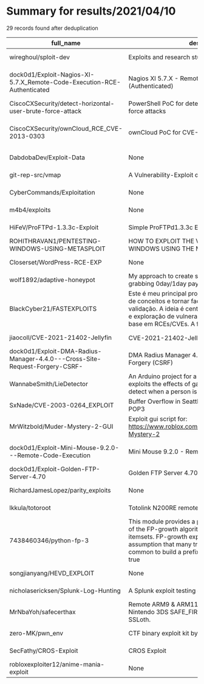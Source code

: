 
# Summary for results/2021/04/10
    
29 records found after deduplication

| full_name | description | html_url | matched_list | matched_count | pushed_at | size | stargazers_count | language | forks_count |
|-----------------------------------------------------------------------------|------------------------------------------------------------------------------------------------------------------------------------------------------------------------------------------------------------------------------------------------------------------|------------------------------------------------------------------------------------------------|---------------------------------------------|-----------------|---------------------------|--------|--------------------|-------------|---------------|
| wireghoul/sploit-dev | Exploits and research stuffs | https://github.com/wireghoul/sploit-dev | ['exploit', 'sploit'] | 2 | 2021-04-10 23:41:12+00:00 | 12868 | 48 | C | 27 |
| dock0d1/Exploit-Nagios-XI-5.7.X_Remote-Code-Execution-RCE-Authenticated | Nagios XI 5.7.X - Remote Code Execution RCE (Authenticated) | https://github.com/dock0d1/Exploit-Nagios-XI-5.7.X_Remote-Code-Execution-RCE-Authenticated | ['exploit', 'rce', 'remote code execution'] | 3 | 2021-04-10 14:59:29+00:00 | 5 | 1 | Python | 0 |
| CiscoCXSecurity/detect-horizontal-user-brute-force-attack | PowerShell PoC for detecting horizontal user brute force attacks | https://github.com/CiscoCXSecurity/detect-horizontal-user-brute-force-attack | ['attack poc'] | 1 | 2021-04-10 19:33:09+00:00 | 1 | 0 | PowerShell | 1 |
| CiscoCXSecurity/ownCloud_RCE_CVE-2013-0303 | ownCloud PoC for CVE-2013-0303 | https://github.com/CiscoCXSecurity/ownCloud_RCE_CVE-2013-0303 | ['cve poc', 'cve-2', 'rce', 'rce poc'] | 4 | 2021-04-10 19:19:14+00:00 | 4 | 0 | Python | 0 |
| DabdobaDev/Exploit-Data | None | https://github.com/DabdobaDev/Exploit-Data | ['exploit'] | 1 | 2021-04-10 22:08:37+00:00 | 4 | 1 | | 0 |
| git-rep-src/vmap | A Vulnerability-Exploit desktop finder | https://github.com/git-rep-src/vmap | ['exploit'] | 1 | 2021-04-10 18:14:08+00:00 | 319 | 0 | C++ | 0 |
| CyberCommands/Exploitation | None | https://github.com/CyberCommands/Exploitation | ['exploit'] | 1 | 2021-04-10 17:42:20+00:00 | 102 | 0 | C | 0 |
| m4b4/exploits | None | https://github.com/m4b4/exploits | ['exploit'] | 1 | 2021-04-10 17:13:08+00:00 | 51 | 1 | Python | 0 |
| HiFeV/ProFTPd-1.3.3c-Exploit | Simple ProFTPd1.3.3c Exploit | https://github.com/HiFeV/ProFTPd-1.3.3c-Exploit | ['exploit'] | 1 | 2021-04-10 12:45:34+00:00 | 2 | 6 | C | 0 |
| ROHITHRAVAN1/PENTESTING-WINDOWS-USING-METASPLOIT | HOW TO EXPLOIT THE VULNERABILITY IN WINDOWS USING THE METASPLOIT FRAME WORK | https://github.com/ROHITHRAVAN1/PENTESTING-WINDOWS-USING-METASPLOIT | ['exploit'] | 1 | 2021-04-10 12:40:41+00:00 | 2284 | 1 | | 0 |
| Closerset/WordPress-RCE-EXP | None | https://github.com/Closerset/WordPress-RCE-EXP | ['rce'] | 1 | 2021-04-10 14:42:37+00:00 | 7 | 1 | Python | 0 |
| wolf1892/adaptive-honeypot | My approach to create static honeypots capable of grabbing 0day/1day payload | https://github.com/wolf1892/adaptive-honeypot | ['0day'] | 1 | 2021-04-10 07:35:01+00:00 | 1 | 0 | nan | 0 |
| BlackCyber21/FASTEXPLOITS | Este é meu principal projeto para automatizar provas de conceitos e tornar facil e acessível o processo de validação. A ideia é centralizar scripts para detecção e exploração de vulnerabilidades em sistemas com base em RCEs/CVEs. A finalidade não é unicame | https://github.com/BlackCyber21/FASTEXPLOITS | ['rce'] | 1 | 2021-04-10 06:11:46+00:00 | 49 | 0 | Shell | 0 |
| jiaocoll/CVE-2021-21402-Jellyfin | CVE-2021-21402-Jellyfin-任意文件读取 | https://github.com/jiaocoll/CVE-2021-21402-Jellyfin | ['cve-2'] | 1 | 2021-04-10 03:10:15+00:00 | 4 | 1 | Python | 0 |
| dock0d1/Exploit-DMA-Radius-Manager-4.4.0---Cross-Site-Request-Forgery-CSRF- | DMA Radius Manager 4.4.0 - Cross-Site Request Forgery (CSRF) | https://github.com/dock0d1/Exploit-DMA-Radius-Manager-4.4.0---Cross-Site-Request-Forgery-CSRF- | ['exploit'] | 1 | 2021-04-10 15:00:31+00:00 | 3 | 0 | HTML | 0 |
| WannabeSmith/LieDetector | An Arduino project for a first year circuits course that exploits the effects of galvanic skin response to detect when a person is telling a lie. | https://github.com/WannabeSmith/LieDetector | ['exploit'] | 1 | 2021-04-10 02:28:01+00:00 | 1968 | 1 | Arduino | 0 |
| SxNade/CVE-2003-0264_EXPLOIT | Buffer Overflow in Seattle Lab Mail (SLmail) 5.5 - POP3 | https://github.com/SxNade/CVE-2003-0264_EXPLOIT | ['cve-2', 'exploit'] | 2 | 2021-04-10 06:50:07+00:00 | 101 | 0 | Python | 0 |
| MrWitzbold/Muder-Mystery-2-GUI | Exploit gui script for: https://www.roblox.com/games/142823291/Murder-Mystery-2 | https://github.com/MrWitzbold/Muder-Mystery-2-GUI | ['exploit'] | 1 | 2021-04-10 18:58:30+00:00 | 44 | 1 | Lua | 0 |
| dock0d1/Exploit-Mini-Mouse-9.2.0---Remote-Code-Execution | Mini Mouse 9.2.0 - Remote Code Execution | https://github.com/dock0d1/Exploit-Mini-Mouse-9.2.0---Remote-Code-Execution | ['exploit', 'remote code execution'] | 2 | 2021-04-10 23:34:04+00:00 | 3 | 0 | Python | 0 |
| dock0d1/Exploit-Golden-FTP-Server-4.70 | Golden FTP Server 4.70 - 'PASS' Buffer Overflow (2) | https://github.com/dock0d1/Exploit-Golden-FTP-Server-4.70 | ['exploit'] | 1 | 2021-04-10 11:51:28+00:00 | 5 | 0 | Python | 0 |
| RichardJamesLopez/parity_exploits | None | https://github.com/RichardJamesLopez/parity_exploits | ['exploit'] | 1 | 2021-04-10 16:59:03+00:00 | 59 | 0 | Solidity | 0 |
| lkkula/totoroot | Totolink N200RE remote root exploit | https://github.com/lkkula/totoroot | ['exploit'] | 1 | 2021-04-10 18:20:51+00:00 | 858 | 0 | Python | 0 |
| 7438460346/python-fp-3 | This module provides a pure Python implementation of the FP-growth algorithm for finding frequent itemsets. FP-growth exploits an (often-valid) assumption that many transactions will have items in common to build a prefix tree. If the assumption holds true | https://github.com/7438460346/python-fp-3 | ['exploit'] | 1 | 2021-04-10 02:52:09+00:00 | 31 | 0 | Python | 0 |
| songjianyang/HEVD_EXPLOIT | None | https://github.com/songjianyang/HEVD_EXPLOIT | ['exploit'] | 1 | 2021-04-10 08:56:14+00:00 | 33192 | 0 | C++ | 0 |
| nicholasericksen/Splunk-Log-Hunting | A Splunk exploit testing environment. | https://github.com/nicholasericksen/Splunk-Log-Hunting | ['exploit'] | 1 | 2021-04-10 18:35:25+00:00 | 5 | 1 | HCL | 0 |
| MrNbaYoh/safecerthax | Remote ARM9 & ARM11 kernel exploit for the Original Nintendo 3DS SAFE_FIRM (O3DS-only) based on SSLoth. | https://github.com/MrNbaYoh/safecerthax | ['exploit'] | 1 | 2021-04-10 18:17:45+00:00 | 726 | 33 | C | 1 |
| zero-MK/pwn_env | CTF binary exploit kit by docker | https://github.com/zero-MK/pwn_env | ['exploit'] | 1 | 2021-04-10 15:02:29+00:00 | 310 | 0 | Dockerfile | 0 |
| SecFathy/CROS-Exploit | CROS Exploit | https://github.com/SecFathy/CROS-Exploit | ['exploit'] | 1 | 2021-04-10 12:39:02+00:00 | 2311 | 0 | Classic ASP | 1 |
| robloxexploiter12/anime-mania-exploit | None | https://github.com/robloxexploiter12/anime-mania-exploit | ['exploit'] | 1 | 2021-04-10 21:44:19+00:00 | 1 | 0 | | 0 |

